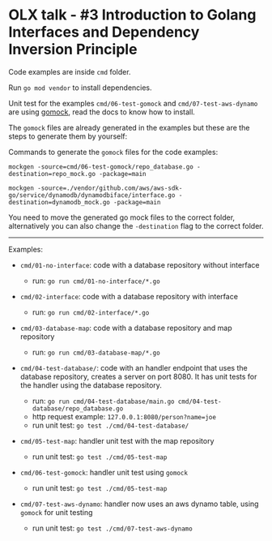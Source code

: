 # OLX talk - #3 Introduction to Golang Interfaces and Dependency Inversion Principle

Code examples are inside `cmd` folder.

Run `go mod vendor` to install dependencies.

Unit test for the examples `cmd/06-test-gomock` and `cmd/07-test-aws-dynamo` are using [gomock](https://github.com/golang/mock), read the docs to know how to install.

The `gomock` files are already generated in the examples but these are the steps to generate them by yourself:

Commands to generate the `gomock` files for the code examples:
```
mockgen -source=cmd/06-test-gomock/repo_database.go -destination=repo_mock.go -package=main
```
```
mockgen -source=./vendor/github.com/aws/aws-sdk-go/service/dynamodb/dynamodbiface/interface.go -destination=dynamodb_mock.go -package=main
```
You need to move the generated go mock files to the correct folder, alternatively you can also change the `-destination` 
flag to the correct folder.

---

Examples:

* `cmd/01-no-interface`: code with a database repository without interface
  * run: `go run cmd/01-no-interface/*.go`

* `cmd/02-interface`: code with a database repository with interface
  * run: `go run cmd/02-interface/*.go` 
  
* `cmd/03-database-map`: code with a database repository and map repository
    * run: `go run cmd/03-database-map/*.go` 

* `cmd/04-test-database/`: code with an handler endpoint that uses the database repository, creates a server on port 8080. It has unit tests for the handler using the database repository.
  * run: `go run cmd/04-test-database/main.go cmd/04-test-database/repo_database.go`
  * http request example: `127.0.0.1:8080/person?name=joe`
  * run unit test: `go test ./cmd/04-test-database/`
  
* `cmd/05-test-map`: handler unit test with the map repository
  * run unit test: `go test ./cmd/05-test-map`

* `cmd/06-test-gomock`: handler unit test using `gomock`
  * run unit test: `go test ./cmd/05-test-map`

* `cmd/07-test-aws-dynamo`: handler now uses an aws dynamo table, using `gomock` for unit testing
  * run unit test: `go test ./cmd/07-test-aws-dynamo`
